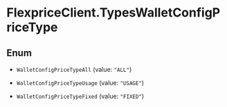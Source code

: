 # FlexpriceClient.TypesWalletConfigPriceType

## Enum


* `WalletConfigPriceTypeAll` (value: `"ALL"`)

* `WalletConfigPriceTypeUsage` (value: `"USAGE"`)

* `WalletConfigPriceTypeFixed` (value: `"FIXED"`)


